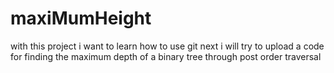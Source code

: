 # maxiMumHeight
with this project i want to learn how to  use git 
next i will try to upload a code for finding the maximum depth of a binary tree through post order traversal
